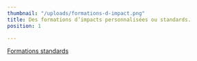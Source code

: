 ```yaml
---
thumbnail: "/uploads/formations-d-impact.png"
title: Des formations d’impacts personnalisées ou standards.
position: 1

---
```

<a class="button" href="/formations" target="_blank">Formations standards</a>